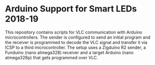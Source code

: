 # Arduino Support for Smart LEDs 2018-19

This repository contains scripts for VLC communication with Arduino microcontrollers. The sender is configured to send an initial program and the receiver is programmed to decode the VLC signal and transfer it via ICSP to a third microcontroller. The setup uses a Zigduino R2 sender, a Funduino (nano atmega328) receiver and a target Arduino (nano atmega328p) that gets programmed over VLC.

